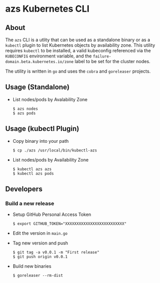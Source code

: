 # azs Kubernetes CLI


## About

The `azs` CLI is a utlity that can be used as a standalone binary or as a `kubectl` plugin to list Kubernetes objects by availability zone. This utility requires
`kubectl` to be installed, a valid kubeconfig referenced via the `KUBECONFIG` environment variable, and the `failure-domain.beta.kubernetes.io/zone`
label to be set for the cluster nodes.

The utility is written in `go` and uses the `cobra` and `goreleaser` projects.


## Usage (Standalone)

- List nodes/pods by Avalability Zone
    ```
    $ azs nodes
    $ azs pods
    ```

## Usage (kubectl Plugin)
- Copy binary into your path
    ```
    $ cp ./azs /usr/local/bin/kubectl-azs
    ```
- List nodes/pods by Availability Zone
    ```
    $ kubectl azs azs
    $ kubectl azs pods
    ```

## Developers

### Build a new release

- Setup GitHub Personal Access Token

    ```
    $ export GITHUB_TOKEN="XXXXXXXXXXXXXXXXXXXXXXXXXX"
    ```

- Edit the version in `main.go`

- Tag new version and push

    ```
    $ git tag -a v0.0.1 -m "First release"
    $ git push origin v0.0.1
    ```

- Build new binaries

    ```
    $ goreleaser --rm-dist
    ```

